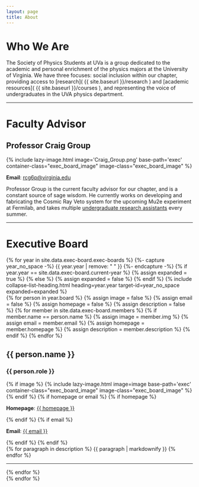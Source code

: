 ```yaml
---
layout: page
title: About
---
```


# Who We Are

The Society of Physics Students at UVa is a group dedicated to the academic and personal enrichment of the physics majors at the University of Virginia. We have three focuses: social inclusion within our chapter, providing access to [research]( {{ site.baseurl }}/research ) and [academic resources]( {{ site.baseurl }}/courses ), and representing the voice of undergraduates in the UVA physics department.

___

# Faculty Advisor

<div class="fac_advisor" id="fac_advisor">
    <div class="exec_board_info_container">
        <div class="exec_board_info">
            <h2>
                Professor Craig Group
            </h2>
        </div>
        {% include lazy-image.html
           image='Craig_Group.png'
           base-path='exec'
           container-class="exec_board_image"
           image-class="exec_board_image"
        %}
        <p>
            <strong>Email</strong>: <a href="mailto:rcg6p@virginia.edu">rcg6p@virginia.edu</a>
        </p>
    </div>
    <div class="exec_board_description">
        Professor Group is the current faculty advisor for our chapter, and is a constant source of sage wisdom. He currently works on developing and fabricating the Cosmic Ray Veto system for the upcoming Mu2e experiment at Fermilab, and takes multiple <a href="{{ site.basurl }}/research">undergraduate research assistants</a> every summer. 
    </div>
    <div class="exec_board_hr_container">
        <hr>
    </div>
</div>

# Executive Board

<div class="exec_board" id="exec_board">
    {% for year in site.data.exec-board.exec-boards %}
    {%- capture year_no_space -%}
        {{ year.year | remove: " " }}
    {%- endcapture -%}
    {% if year.year == site.data.exec-board.current-year %}
        {% assign expanded = true %}
    {% else %}
        {% assign expanded = false %}
    {% endif %}
    {% include collapse-list-heading.html 
       heading=year.year
       target-id=year_no_space
       expanded=expanded
    %}
    <div class="exec_board_container collapse {% if year.year == site.data.exec-board.current-year %} show {% endif %}" id="{{ year_no_space }}" aria-labelledby="{{ year_no_space }}" data-parent="#exec_board">
        {% for person in year.board %}
            {% assign image = false %}
            {% assign email = false %}
            {% assign homepage = false %}
            {% assign description = false %}
            {% for member in site.data.exec-board.members %}
                {% if member.name == person.name %}
                    {% assign image = member.img %}                        
                    {% assign email = member.email %}
                    {% assign homepage = member.homepage %}
                    {% assign description = member.description %}
                {% endif %}
            {% endfor %}
        <div class="exec_board_item">
            <div class="exec_board_info_container">
                <div class="exec_board_info">
                    <h2>
                        {{ person.name }}
                    </h2>
                    <h3>
                        {{ person.role }}
                    </h3>
                </div>
                {% if image %}
                    {% include lazy-image.html
                       image=image 
                       base-path='exec'
                       container-class="exec_board_image"
                       image-class="exec_board_image"
                    %}
                {% endif %}
                {% if homepage or email %}
                    {% if homepage %}
                    <p>
                        <strong>Homepage</strong>: <a href="{{ homepage }}"> {{ homepage }} </a>
                    </p>
                    {% endif %}
                    {% if email %}
                    <p>
                        <strong>Email</strong>: <a href="mailto:{{ email }}"> {{ email }} </a>
                    </p>
                    {% endif %}
                {% endif %}
            </div>
            <div class="exec_board_description">
                {% for paragraph in description %}
                    {{ paragraph | markdownify }}
                {% endfor %}
            </div>
        </div>
        <div class="exec_board_hr_container">
            <hr>
        </div>
        {% endfor %}
    </div>
    {% endfor %}
</div>

